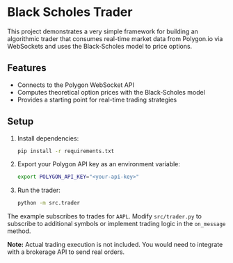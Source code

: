 # Black Scholes Trader

This project demonstrates a very simple framework for building an algorithmic trader
that consumes real-time market data from Polygon.io via WebSockets and uses the
Black‑Scholes model to price options.

## Features

- Connects to the Polygon WebSocket API
- Computes theoretical option prices with the Black‑Scholes model
- Provides a starting point for real-time trading strategies

## Setup

1. Install dependencies:

   ```bash
   pip install -r requirements.txt
   ```

2. Export your Polygon API key as an environment variable:

   ```bash
   export POLYGON_API_KEY="<your-api-key>"
   ```

3. Run the trader:

   ```bash
   python -m src.trader
   ```

The example subscribes to trades for `AAPL`. Modify `src/trader.py` to subscribe
to additional symbols or implement trading logic in the `on_message` method.

**Note:** Actual trading execution is not included. You would need to integrate
with a brokerage API to send real orders.
